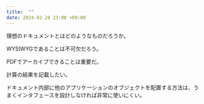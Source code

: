 ```yaml
---
title:  ""
date: 2024-02-28 23:00 +09:00
---
```


理想のドキュメントとはどのようなものだろうか。

WYSIWYGであることは不可欠だろう。

PDFでアーカイブできることは重要だ。

計算の結果を記載したい。

ドキュメント内部に他のアプリケーションのオブジェクトを配置する方法は、うまくインタフェースを設計しなければ非常に使いにくい。
